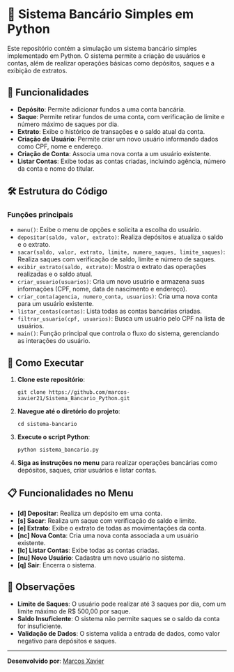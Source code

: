 
# 🏦 Sistema Bancário Simples em Python

Este repositório contém a simulação um sistema bancário simples implementado em Python. O sistema permite a criação de usuários e contas, além de realizar operações básicas como depósitos, saques e a exibição de extratos.

## 🚀 Funcionalidades

- **Depósito**: Permite adicionar fundos a uma conta bancária.
- **Saque**: Permite retirar fundos de uma conta, com verificação de limite e número máximo de saques por dia.
- **Extrato**: Exibe o histórico de transações e o saldo atual da conta.
- **Criação de Usuário**: Permite criar um novo usuário informando dados como CPF, nome e endereço.
- **Criação de Conta**: Associa uma nova conta a um usuário existente.
- **Listar Contas**: Exibe todas as contas criadas, incluindo agência, número da conta e nome do titular.

## 🛠️ Estrutura do Código

### Funções principais

- `menu()`: Exibe o menu de opções e solicita a escolha do usuário.
- `depositar(saldo, valor, extrato)`: Realiza depósitos e atualiza o saldo e o extrato.
- `sacar(saldo, valor, extrato, limite, numero_saques, limite_saques)`: Realiza saques com verificação de saldo, limite e número de saques.
- `exibir_extrato(saldo, extrato)`: Mostra o extrato das operações realizadas e o saldo atual.
- `criar_usuario(usuarios)`: Cria um novo usuário e armazena suas informações (CPF, nome, data de nascimento e endereço).
- `criar_conta(agencia, numero_conta, usuarios)`: Cria uma nova conta para um usuário existente.
- `listar_contas(contas)`: Lista todas as contas bancárias criadas.
- `filtrar_usuario(cpf, usuarios)`: Busca um usuário pelo CPF na lista de usuários.
- `main()`: Função principal que controla o fluxo do sistema, gerenciando as interações do usuário.

## 🔧 Como Executar

1. **Clone este repositório**:
   ```
   git clone https://github.com/marcos-xavier21/Sistema_Bancario_Python.git
   ```

2. **Navegue até o diretório do projeto**:
   ```
   cd sistema-bancario
   ```

3. **Execute o script Python**:
   ```
   python sistema_bancario.py
   ```

4. **Siga as instruções no menu** para realizar operações bancárias como depósitos, saques, criar usuários e listar contas.

## 📋 Funcionalidades no Menu

- **[d] Depositar**: Realiza um depósito em uma conta.
- **[s] Sacar**: Realiza um saque com verificação de saldo e limite.
- **[e] Extrato**: Exibe o extrato de todas as movimentações da conta.
- **[nc] Nova Conta**: Cria uma nova conta associada a um usuário existente.
- **[lc] Listar Contas**: Exibe todas as contas criadas.
- **[nu] Novo Usuário**: Cadastra um novo usuário no sistema.
- **[q] Sair**: Encerra o sistema.

## 📌 Observações

- **Limite de Saques**: O usuário pode realizar até 3 saques por dia, com um limite máximo de R$ 500,00 por saque.
- **Saldo Insuficiente**: O sistema não permite saques se o saldo da conta for insuficiente.
- **Validação de Dados**: O sistema valida a entrada de dados, como valor negativo para depósitos e saques.

---

**Desenvolvido por**: [Marcos Xavier](https://www.linkedin.com/in/marcos-s-xavier/)
